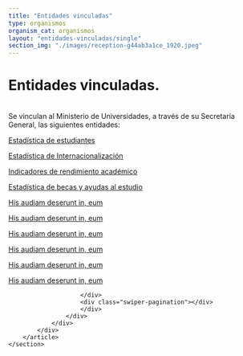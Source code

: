```yaml
---
title: "Entidades vinculadas"
type: organismos
organism_cat: organismos
layout: "entidades-vinculadas/single"
section_img: "./images/reception-g44ab3a1ce_1920.jpeg"
---
```

# Entidades vinculadas.  
<br>
Se vinculan al Ministerio de Universidades, a través de su Secretaría General, las siguientes entidades:

<section>
        <article id="section_box_cards_blue">
            <div class="container">
                <div class="row">
                    <div class="col-md-5 col-lg-4 col-xl-3">
                        <a href="https://www.universidades.gob.es/portal/site/universidades/menuitem.78fe777017742d34e0acc310026041a0/?vgnextoid=3b80122d36680710VgnVCM1000001d04140aRCRD" class="card card-img card-icon">
                            <div class="box_icon">
                                <div class="img" style="background-image: url('{{<siteurl>}}/images/uned.jpg');"></div>
                            </div>
                            <div class="card-body">
                                <p class="card-text card-text-blue">Estadística de estudiantes</p>
                            </div>
                        </a>
                    </div>
                    <div class="col-md-5 col-lg-4 col-xl-3">
                        <a href="#" class="card card-img card-icon">
                            <div class="box_icon">
                                <div class="img" style="background-image: url('{{<siteurl>}}/images/Colegio_Espana_Paris.jpg');"></div>
                            </div>
                            <div class="card-body">
                                <p class="card-text card-text-blue">Estadística de Internacionalización</p>
                            </div>
                        </a>
                    </div>
                    <div class="col-md-5 col-lg-4 col-xl-3">
                        <a href="#" class="card card-img card-icon">
                            <div class="box_icon">
                                <div class="img" style="background-image: url('{{<siteurl>}}/images/estadisticas/istockphoto-1145882183-612x612.jpg');"></div>
                            </div>
                            <div class="card-body">
                                <p class="card-text card-text-blue">Indicadores de rendimiento académico</p>
                            </div>
                        </a>
                    </div>
                    <div class="col-md-5 col-lg-4 col-xl-3">
                        <a href="#" class="card card-img card-icon">
                            <div class="box_icon">
                                <div class="img" style="background-image: url('{{<siteurl>}}/images/estadisticas/istockphoto-1150233756-170667a.jpg');"></div>
                            </div>
                            <div class="card-body">
                                <p class="card-text card-text-blue">Estadística de becas y ayudas al estudio</p>
                            </div>
                        </a>
                    </div>
                </div>
            </div>
        </article>
    </section>
	<section>
        <article id="section_box_cards_blue">
            <div class="container container-xl">
                <div class="row">
                    <div class="col-lg-4 col-xl-3 mr-card-hover">
                        <a href="#" class="card card-img card-img-hover">
                            <div class="box_icon">
                                <div class="img" style="background-image: url('{{<siteurl>}}/images/UNED3.png');');"></div>
                            </div>
                            <div class="card-body">
                                <p class="card-text card-text-blue">His audiam deserunt in, eum</p>
                            </div>
                        </a>
                    </div>
                    <div class="col-lg-4 col-xl-3 mr-card-hover">
                        <a href="#" class="card card-img card-img-hover">
                            <div class="box_icon">
                                <div class="img" style="background-image: url('{{<siteurl>}}/images/UNED3.png');');"></div>
                            </div>
                            <div class="card-body">
                                <p class="card-text card-text-blue">His audiam deserunt in, eum</p>
                            </div>
                        </a>
                    </div>
                    <div class="col-lg-4 col-xl-3 mr-card-hover">
                        <a href="#" class="card card-img card-img-hover">
                            <div class="box_icon">
                                <div class="img" style="background-image: url('{{<siteurl>}}/images/UNED3.png');');"></div>
                            </div>
                            <div class="card-body">
                                <p class="card-text card-text-blue">His audiam deserunt in, eum</p>
                            </div>
                        </a>
                    </div>
                </div>
            </div>
        </article>
          <!-- MOBILE VERSION WITH SLIDER -->
        <article id="section_box_cards_blue_slider_img">
            <div class="container">
                <div class="row">
                <div class="col-12">
                    <div class="swiper" id="slider_cardsBlue">
                        <div class="swiper-wrapper">
                            <div class="swiper-slide">
                                <a href="#" class="card card-img">
                                    <div class="box_icon">
                                        <div class="img" style="background-image: url('./images/slider1.png');"></div>
                                    </div>
                                    <div class="card-body">
                                        <p class="card-text card-text-blue">His audiam deserunt in, eum</p>
                                    </div>
                                </a>
                            </div>
                            <div class="swiper-slide">
                                <a href="#" class="card card-img">
                                    <div class="box_icon">
                                        <div class="img" style="background-image: url('./images/slider1.png');"></div>
                                    </div>
                                    <div class="card-body">
                                        <p class="card-text card-text-blue">His audiam deserunt in, eum</p>
                                    </div>
                                </a>
                            </div>
                            <div class="swiper-slide">
                                <a href="#" class="card card-img">
                                    <div class="box_icon">
                                        <div class="img" style="background-image: url('./images/slider1.png');"></div>
                                    </div>
                                    <div class="card-body">
                                        <p class="card-text card-text-blue">His audiam deserunt in, eum</p>
                                    </div>
                                </a>
                            </div>
                        
                        </div>
                        <div class="swiper-pagination"></div>
                        </div>
                    </div>
                </div>
            </div>
        </article>
    </section>